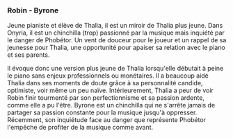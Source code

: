 ### Robin - Byrone

Jeune pianiste et élève de Thalia, il est un miroir de Thalia plus jeune. Dans Onyria, il est un chinchilla (trop) passionné par la musique mais inquiété par le danger de Phobétor. Un vent de douceur pour le joueur et un rappel de sa jeunesse pour Thalia, une opportunité pour apaiser sa relation avec le piano et ses parents.

Il évoque donc une version plus jeune de Thalia lorsqu'elle débutait à peine le piano sans enjeux professionnels ou monétaires. Il a beaucoup aidé Thalia dans ses moments de doute grâce à sa personnalité candide, optimiste, voir même un peu naïve. Intérieurement, Thalia a peur de voir Robin finir tourmenté par son perfectionnisme et sa passion ardente, comme elle a pu l'être. Byrone est un chinchilla qui ne s'arrête jamais de partager sa passion constante pour la musique jusqu'à oppresser. Récemment, son inquiétude face au danger que représente Phobétor l'empêche de profiter de la musique comme avant.
